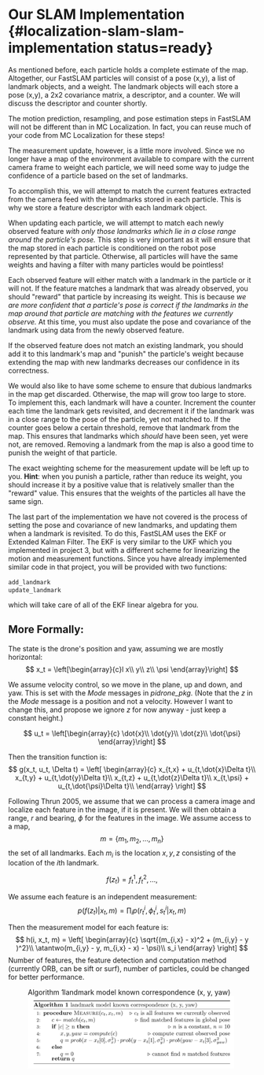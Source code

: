 # Our SLAM Implementation {#localization-slam-slam-implementation status=ready}

As mentioned before, each particle holds a complete estimate of the map. Altogether, our FastSLAM particles will consist of a pose (x,y), a list of landmark objects, and a weight. The landmark objects will each store a pose (x,y), a 2x2 covariance matrix, a descriptor, and a counter. We will discuss the descriptor and counter shortly.

The motion prediction, resampling, and pose estimation steps in FastSLAM will not be different than in MC Localization. In fact, you can reuse much of your code from MC Localization for these steps!

The measurement update, however, is a little more involved. Since we no longer have a map of the environment available to compare with the current camera frame to weight each particle, we will need some way to judge the confidence of a particle based on the set of landmarks.

To accomplish this, we will attempt to match the current features extracted from the camera feed with the landmarks stored in each particle. This is why we store a feature descriptor with each landmark object.

When updating each particle, we will attempt to match each newly observed feature *with only those landmarks which lie in a close range around the particle's pose.* This step is very important as it will ensure that the map stored in each particle is conditioned on the robot pose represented by that particle. Otherwise, all particles will have the same weights and having a filter with many particles would be pointless!

Each observed feature will either match with a landmark in the particle or it will not. If the feature matches a landmark that was already observed, you should "reward" that particle by increasing its weight. This is because *we are more confident that a particle's pose is correct if the landmarks in the map around that particle are matching with the features we currently observe.* At this time, you must also update the pose and covariance of the landmark using data from the newly observed feature.

If the observed feature does not match an existing landmark, you should add it to this landmark's map and "punish" the particle's weight because extending the map with new landmarks decreases our confidence in its correctness.

We would also like to have some scheme to ensure that dubious landmarks in the map get discarded. Otherwise, the map will grow too large to store. To implement this, each landmark will have a counter. Increment the counter each time the landmark gets revisited, and decrement it if the landmark was in a close range to the pose of the particle, yet not matched to.  If the counter goes below a certain threshold, remove that landmark from the map. This ensures that landmarks which *should* have been seen, yet were not, are removed. Removing a landmark from the map is also a good time to punish the weight of that particle.

The exact weighting scheme for the measurement update will be left up to you. **Hint**: when you punish a particle, rather than reduce its weight, you should increase it by a positive value that is relatively smaller than the "reward"  value. This ensures that the weights of the particles all have the same sign.

The last part of the implementation we have not covered is the process of setting the pose and covariance of new landmarks, and updating them when a landmark is revisited. To do this, FastSLAM uses the EKF or Extended Kalman Filter. The EKF is very similar to the UKF which you implemented in project 3, but with a different scheme for linearizing the motion and measurement functions. Since you have already implemented similar code in that project, you will be provided with two functions:

    add_landmark
    update_landmark
which will take care of all of the EKF linear algebra for you.


## More Formally:

The state is the drone's position and yaw, assuming we are mostly horizontal:
$$
x_t = \left[\begin{array}{c}l
x\\
y\\
z\\
\psi
\end{array}\right]
$$

We assume velocity control, so we move in the plane, up and down, and
yaw.  This is set with the *Mode* messages in *pidrone_pkg*.
(Note that the $z$ in the *Mode* message is a position and not a
velocity.  However I want to change this, and propose we ignore $z$
for now anyway - just keep a constant height.)

$$
u_t = \left[\begin{array}{c}
\dot{x}\\
\dot{y}\\
\dot{z}\\
\dot{\psi}
\end{array}\right]
$$

Then the transition function is: 
$$
g(x_t, u_t, \Delta t) = \left[
\begin{array}{c}
x_{t,x} + u_{t,\dot{x}\Delta t}\\
x_{t,y} + u_{t,\dot{y}\Delta t}\\
x_{t,z} + u_{t,\dot{z}\Delta t}\\
x_{t,\psi} + u_{t,\dot{\psi}\Delta t}\\
\end{array}
\right]
$$



Following Thrun 2005, we assume that we can
process a camera image and localize each feature in the image, if it
is present.  We will then obtain a range, $r$ and bearing, $\phi$ for
the features in the image.
We assume access to a map,  $$m = \left\{m_1,m_2,\dots,m_n\right\}$$ the
set of all landmarks.  Each $m_i$ is the location $x,y,z$ consisting
of the location of the $i$th landmark.

$$
  f(z_t) = {f_t^1,f_t^2,...,}
$$

We assume each feature is an independent measurement:
$$
  p(f(z_t) | x_t, m) = \prod_i p(r_t^i,\phi_t^i,s_t^i| x_t,m)
$$

Then the measurement model for each feature is: 
$$
  h(i, x_t, m) = \left[ \begin{array}{c}
      \sqrt{(m_{i,x} - x)^2 + (m_{i,y} - y )^2}\\
      \atantwo(m_{i,y} - y, m_{i,x} - x) - \psi)\\
      s_i
      \end{array}
      \right]
$$
Number of features, the feature detection and computation method (currently ORB, can be sift or surf), number of particles, could be changed for better performance.


<figure id="features">
    <figcaption>Algorithm 1landmark model known correspondence (x, y, yaw)</figcaption>
    <img style='width:30em' src="SLAM.png"/>
</figure>
